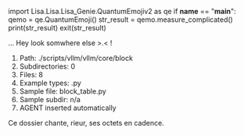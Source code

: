
import Lisa.Lisa.Lisa_Genie.QuantumEmojiv2 as qe
if __name__ == "__main__":
  qemo = qe.QuantumEmoji()
  str_result = qemo.measure_complicated()
  print(str_result)
  exit(str_result)

... Hey look somwhere else >.< !

1. Path: ./scripts/vllm/vllm/core/block
2. Subdirectories: 0
3. Files: 8
4. Example types: .py
5. Sample file: block_table.py
6. Sample subdir: n/a
7. AGENT inserted automatically

Ce dossier chante, rieur, ses octets en cadence.

